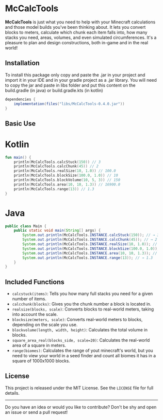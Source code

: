 # McCalcTools
**McCalcTools** is just what you need to help with your Minecraft calculations and those model builds you've been thinking about. It lets you convert blocks to meters, calculate which chunk each item falls into, how many stacks you need, areas, volumes, and even simulated circumferences. It's a pleasure to plan and design constructions, both in-game and in the real world!

## Installation

To install this package only copy and paste the .jar in your project and import it in your IDE and in your gradle project as a .jar library.
You will need to copy the jar and paste in libs folder and put this content on the build.gradle (in java) or build.gradle.kts (in kotlin)

```gradle
dependencies {
    implementation(files("libs/McCalcTools-0.4.0.jar"))
}
```



## Basic Use
# Kotlin
```kotlin
fun main() {
    println(McCalcTools.calcStuck(150)) // 3
    println(McCalcTools.calcChunk(45)) // 2
    println(McCalcTools.realSize(10, 1.0)) // 100.0
    println(McCalcTools.blockSize(100.0, 1.0)) // 10
    println(McCalcTools.blockVolume(10, 5, 3)) // 150
    println(McCalcTools.area(10, 10, 1.3)) // 16900.0
    println(McCalcTools.range(13)) // 1.3
}

```
# Java
```java
public class Main {
    public static void main(String[] args) {
        System.out.println(McCalcTools.INSTANCE.calcStuck(150)); // → 3
        System.out.println(McCalcTools.INSTANCE.calcChunk(45)); // → 2
        System.out.println(McCalcTools.INSTANCE.realSize(10, 1.0)); // → 100.0
        System.out.println(McCalcTools.INSTANCE.blockSize(100.0, 1.0)); // → 10
        System.out.println(McCalcTools.INSTANCE.area(10, 10, 1.3)); // → 16900.0
        System.out.println(McCalcTools.INSTANCE.range(13)); // → 1.3
    }
}
```

## Included Functions

- `calcstuck(items)`: Tells you how many full stacks you need for a given number of items.
- `calcchunk(blocks)`: Gives you the chunk number a block is located in.
- `realsize(blocks, scale)`: Converts blocks to real-world meters, taking into account the scale.
- `blocksize(meters, scale)`: Converts real-world meters to blocks, depending on the scale you use.
- `blockvolume(length, width, height)`: Calculates the total volume in blocks.
- `square_area_real(blocks_side, scale=20)`: Calculates the real-world area of ​​a square in meters.
- `range(biomes)`: Calculates the range of yout minecraft's world, but you need to view your world in a seed finder and count all biomes it has in a square of 1000x1000 blocks.

## License

This project is released under the MIT License. See the `LICENSE` file for full details.

---
Do you have an idea or would you like to contribute? Don't be shy and open an issue or send a pull request!

